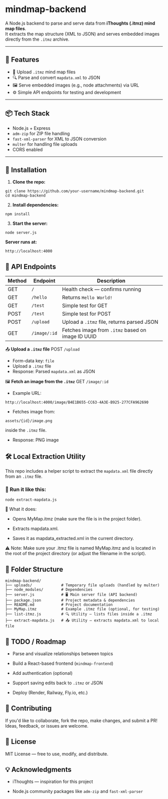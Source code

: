 # mindmap-backend

A Node.js backend to parse and serve data from **iThoughts (.itmz) mind map files**.  
It extracts the map structure (XML to JSON) and serves embedded images directly from the `.itmz` archive.

---

## 🚀 Features

- 📄 Upload `.itmz` mind map files
- 🔍 Parse and convert `mapdata.xml` to JSON
- 🖼️ Serve embedded images (e.g., node attachments) via URL
- ⚙️ Simple API endpoints for testing and development

---

## 📦 Tech Stack

- Node.js + Express
- `adm-zip` for ZIP file handling
- `fast-xml-parser` for XML to JSON conversion
- `multer` for handling file uploads
- CORS enabled

---

## 🔧 Installation

1. **Clone the repo:**

```
git clone https://github.com/your-username/mindmap-backend.git
cd mindmap-backend
```
2. **Install dependencies:**

```
npm install
```
3. **Start the server:**

```
node server.js
```
**Server runs at:**

```
http://localhost:4000

```

## 🚥 API Endpoints

| Method | Endpoint                   | Description                        |
|--------|-----------------------------|------------------------------------|
| GET    | `/`                         | Health check — confirms running   |
| GET    | `/hello`                    | Returns `Hello World!`            |
| GET    | `/test`                     | Simple test for GET                |
| POST   | `/test`                     | Simple test for POST               |
| POST   | `/upload`                   | Upload a `.itmz` file, returns parsed JSON |
| GET    | `/image/:id`                | Fetches image from `.itmz` based on image ID UUID |

📤 **Upload a `.itmz` file**
POST `/upload`

- Form-data key: `file`
- Upload a `.itmz` file
- Response: Parsed `mapdata.xml` as JSON

🖼️ **Fetch an image from the `.itmz`**
GET `/image/:id`

- Example URL:
```
http://localhost:4000/image/B4E1B655-CC63-4A3E-B925-277CFA962690

```
- Fetches image from:
```
assets/{id}/image.png
```
inside the `.itmz` file.

- Response: PNG image

## 🛠️ Local Extraction Utility

This repo includes a helper script to extract the `mapdata.xml` file directly from an `.itmz` file.

### 🔧 Run it like this:

```
node extract-mapdata.js
```

📜 What it does:
- Opens MyMap.itmz (make sure the file is in the project folder).

- Extracts mapdata.xml.

- Saves it as mapdata_extracted.xml in the current directory.

⚠️ Note:
Make sure your .itmz file is named MyMap.itmz and is located in the root of the project directory (or adjust the filename in the script).

## 📁 Folder Structure
```
mindmap-backend/
├── uploads/             # Temporary file uploads (handled by multer)
├── node_modules/        # Dependencies
├── server.js            # 🖥️ Main server file (API backend)
├── package.json         # Project metadata & dependencies
├── README.md            # Project documentation
├── MyMap.itmz           # Example .itmz file (optional, for testing)
├── list-itmz.js         # 🔍 Utility — lists files inside a .itmz
├── extract-mapdata.js   # 📤 Utility — extracts mapdata.xml to local file
````

## 🚧 TODO / Roadmap
- Parse and visualize relationships between topics

-  Build a React-based frontend (`mindmap-frontend`)

- Add authentication (optional)

- Support saving edits back to `.itmz` or JSON

- Deploy (Render, Railway, Fly.io, etc.)

## 🤝 Contributing
If you'd like to collaborate, fork the repo, make changes, and submit a PR!
Ideas, feedback, or issues are welcome.

## 📜 License
MIT License — free to use, modify, and distribute.

## 💡 Acknowledgments
- iThoughts — inspiration for this project

- Node.js community packages like `adm-zip` and `fast-xml-parser`